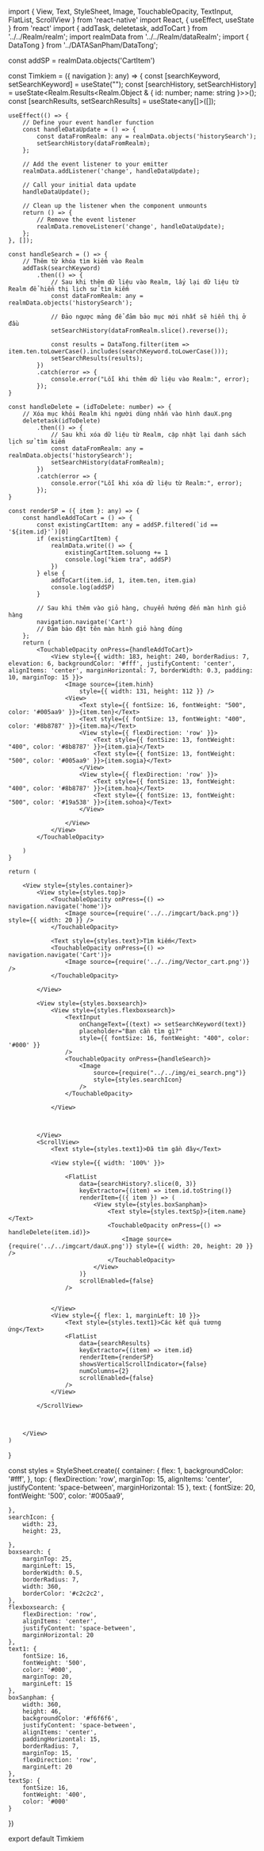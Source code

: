 import { View, Text, StyleSheet, Image, TouchableOpacity, TextInput, FlatList, ScrollView } from 'react-native'
import React, { useEffect, useState } from 'react'
import { addTask, deletetask, addToCart } from '../../Realm/realm';
import realmData from '../../Realm/dataRealm';
import { DataTong } from '../DATASanPham/DataTong';


const addSP = realmData.objects('CartItem')

const Timkiem = ({ navigation }: any) => {
    const [searchKeyword, setSearchKeyword] = useState("");
    const [searchHistory, setSearchHistory] = useState<Realm.Results<Realm.Object & { id: number; name: string }>>();
    const [searchResults, setSearchResults] = useState<any[]>([]);
    

    useEffect(() => {
        // Define your event handler function
        const handleDataUpdate = () => {
            const dataFromRealm: any = realmData.objects('historySearch');
            setSearchHistory(dataFromRealm);
        };

        // Add the event listener to your emitter
        realmData.addListener('change', handleDataUpdate);

        // Call your initial data update
        handleDataUpdate();

        // Clean up the listener when the component unmounts
        return () => {
            // Remove the event listener
            realmData.removeListener('change', handleDataUpdate);
        };
    }, []);

    const handleSearch = () => {
        // Thêm từ khóa tìm kiếm vào Realm
        addTask(searchKeyword)
            .then(() => {
                // Sau khi thêm dữ liệu vào Realm, lấy lại dữ liệu từ Realm để hiển thị lịch sử tìm kiếm
                const dataFromRealm: any = realmData.objects('historySearch');

                // Đảo ngược mảng để đảm bảo mục mới nhất sẽ hiển thị ở đầu
                setSearchHistory(dataFromRealm.slice().reverse());

                const results = DataTong.filter(item => item.ten.toLowerCase().includes(searchKeyword.toLowerCase()));
                setSearchResults(results);
            })
            .catch(error => {
                console.error("Lỗi khi thêm dữ liệu vào Realm:", error);
            });
    }

    const handleDelete = (idToDelete: number) => {
        // Xóa mục khỏi Realm khi người dùng nhấn vào hình dauX.png
        deletetask(idToDelete)
            .then(() => {
                // Sau khi xóa dữ liệu từ Realm, cập nhật lại danh sách lịch sử tìm kiếm
                const dataFromRealm: any = realmData.objects('historySearch');
                setSearchHistory(dataFromRealm);
            })
            .catch(error => {
                console.error("Lỗi khi xóa dữ liệu từ Realm:", error);
            });
    }

    const renderSP = ({ item }: any) => {
        const handleAddToCart = () => {
            const existingCartItem: any = addSP.filtered(`id == '${item.id}'`)[0]
            if (existingCartItem) {
                realmData.write(() => {
                    existingCartItem.soluong += 1
                    console.log("kiem tra", addSP)
                })
            } else {
                addToCart(item.id, 1, item.ten, item.gia)
                console.log(addSP)
            }

            // Sau khi thêm vào giỏ hàng, chuyển hướng đến màn hình giỏ hàng
            navigation.navigate('Cart')
            // Đảm bảo đặt tên màn hình giỏ hàng đúng
        };
        return (
            <TouchableOpacity onPress={handleAddToCart}>
                <View style={{ width: 183, height: 240, borderRadius: 7, elevation: 6, backgroundColor: '#fff', justifyContent: 'center', alignItems: 'center', marginHorizontal: 7, borderWidth: 0.3, padding: 10, marginTop: 15 }}>
                    <Image source={item.hinh}
                        style={{ width: 131, height: 112 }} />
                    <View>
                        <Text style={{ fontSize: 16, fontWeight: "500", color: '#005aa9' }}>{item.ten}</Text>
                        <Text style={{ fontSize: 13, fontWeight: "400", color: '#8b8787' }}>{item.ma}</Text>
                        <View style={{ flexDirection: 'row' }}>
                            <Text style={{ fontSize: 13, fontWeight: "400", color: '#8b8787' }}>{item.gia}</Text>
                            <Text style={{ fontSize: 13, fontWeight: "500", color: '#005aa9' }}>{item.sogia}</Text>
                        </View>
                        <View style={{ flexDirection: 'row' }}>
                            <Text style={{ fontSize: 13, fontWeight: "400", color: '#8b8787' }}>{item.hoa}</Text>
                            <Text style={{ fontSize: 13, fontWeight: "500", color: '#19a538' }}>{item.sohoa}</Text>
                        </View>

                    </View>
                </View>
            </TouchableOpacity>

        )
    }

    return (

        <View style={styles.container}>
            <View style={styles.top}>
                <TouchableOpacity onPress={() => navigation.navigate('home')}>
                    <Image source={require('../../imgcart/back.png')} style={{ width: 20 }} />
                </TouchableOpacity>

                <Text style={styles.text}>Tìm kiếm</Text>
                <TouchableOpacity onPress={() => navigation.navigate('Cart')}>
                    <Image source={require('../../img/Vector_cart.png')} />
                </TouchableOpacity>

            </View>

            <View style={styles.boxsearch}>
                <View style={styles.flexboxsearch}>
                    <TextInput
                        onChangeText={(text) => setSearchKeyword(text)}
                        placeholder="Bạn cần tìm gì?"
                        style={{ fontSize: 16, fontWeight: "400", color: '#000' }}
                    />
                    <TouchableOpacity onPress={handleSearch}>
                        <Image
                            source={require("../../img/ei_search.png")}
                            style={styles.searchIcon}
                        />
                    </TouchableOpacity>

                </View>



            </View>
            <ScrollView>
                <Text style={styles.text1}>Đã tìm gần đây</Text>

                <View style={{ width: '100%' }}>

                    <FlatList
                        data={searchHistory?.slice(0, 3)}
                        keyExtractor={(item) => item.id.toString()}
                        renderItem={({ item }) => (
                            <View style={styles.boxSanpham}>
                                <Text style={styles.textSp}>{item.name}</Text>
                                <TouchableOpacity onPress={() => handleDelete(item.id)}>
                                    <Image source={require('../../imgcart/dauX.png')} style={{ width: 20, height: 20 }} />
                                </TouchableOpacity>
                            </View>
                        )}
                        scrollEnabled={false}
                    />


                </View>
                <View style={{ flex: 1, marginLeft: 10 }}>
                    <Text style={styles.text1}>Các kết quả tương ứng</Text>
                    <FlatList
                        data={searchResults}
                        keyExtractor={(item) => item.id}
                        renderItem={renderSP}
                        showsVerticalScrollIndicator={false}
                        numColumns={2}
                        scrollEnabled={false}
                    />
                </View>

            </ScrollView>



        </View>
    )
}

const styles = StyleSheet.create({
    container: {
        flex: 1,
        backgroundColor: '#fff',
    },
    top: {
        flexDirection: 'row',
        marginTop: 15,
        alignItems: 'center',
        justifyContent: 'space-between',
        marginHorizontal: 15
    },
    text: {
        fontSize: 20,
        fontWeight: '500',
        color: '#005aa9',

    },
    searchIcon: {
        width: 23,
        height: 23,

    },
    boxsearch: {
        marginTop: 25,
        marginLeft: 15,
        borderWidth: 0.5,
        borderRadius: 7,
        width: 360,
        borderColor: '#c2c2c2',
    },
    flexboxsearch: {
        flexDirection: 'row',
        alignItems: 'center',
        justifyContent: 'space-between',
        marginHorizontal: 20
    },
    text1: {
        fontSize: 16,
        fontWeight: '500',
        color: '#000',
        marginTop: 20,
        marginLeft: 15
    },
    boxSanpham: {
        width: 360,
        height: 46,
        backgroundColor: '#f6f6f6',
        justifyContent: 'space-between',
        alignItems: 'center',
        paddingHorizontal: 15,
        borderRadius: 7,
        marginTop: 15,
        flexDirection: 'row',
        marginLeft: 20
    },
    textSp: {
        fontSize: 16,
        fontWeight: '400',
        color: '#000'
    }
})

export default Timkiem